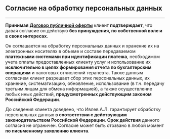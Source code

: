## Согласие на обработку персональных данных
---

**Принимая** **[Договор публичной оферты](/offer/)** клиент **подтверждает**, что давая согласие он действую **без принуждения, по собственной воле и в своих интересах**.

Он соглашается на обработку персональных данных и хранение их на электронных носителях в объеме и составе передаваемом **платежными системами при идентификации платежа**, необходимом учета оплаты предоставленных клиенту услуг и использование их **исключительно в целях формирования отчета по бухгалтерским операциям** и налоговых отчислений терапевта. Также данным согласием клиент разрешает сбор этих персональных данных, их хранение, систематизацию, обновление, использование (в т.ч. передачу третьим лицам для обмена информацией), а также осуществление любых иных действий, **предусмотренных действующим законом Российской Федерации**.

До сведения клиента доведено, что Ивлев А.Л. гарантирует обработку персональных данных **в соответствии с действующим законодательством Российской Федерации**. **Срок действия** данного согласия не ограничен. Согласие может быть отозвано в любой момент **по письменному заявлению клиента**.
